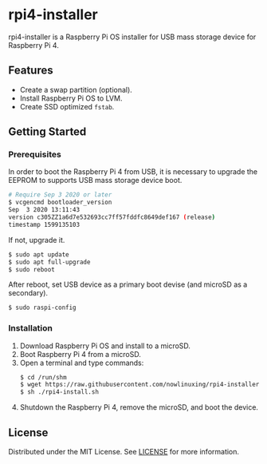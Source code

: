 # rpi4-installer

rpi4-installer is a Raspberry Pi OS installer for USB mass storage device for Raspberry Pi 4.

## Features

* Create a swap partition (optional).
* Install Raspberry Pi OS to LVM.
* Create SSD optimized `fstab`.

## Getting Started

### Prerequisites

In order to boot the Raspberry Pi 4 from USB, it is necessary to upgrade the EEPROM to supports USB mass storage device boot.

```sh
# Require Sep 3 2020 or later
$ vcgencmd bootloader_version
Sep  3 2020 13:11:43
version c305ZZ1a6d7e532693cc7ff57fddfc8649def167 (release)
timestamp 1599135103
```

If not, upgrade it.

```sh
$ sudo apt update
$ sudo apt full-upgrade
$ sudo reboot
```

After reboot, set USB device as a primary boot devise (and microSD as a secondary).

```sh
$ sudo raspi-config
```

### Installation

1. Download Raspberry Pi OS and install to a microSD.
2. Boot Raspberry Pi 4 from a microSD.
3. Open a terminal and type commands:
   ```sh
   $ cd /run/shm
   $ wget https://raw.githubusercontent.com/nowlinuxing/rpi4-installer/main/rpi4-install.sh
   $ sh ./rpi4-install.sh
   ```
4. Shutdown the Raspberry Pi 4, remove the microSD, and boot the device.

## License

Distributed under the MIT License. See [LICENSE](LICENSE) for more information.

